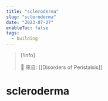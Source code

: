 ```yaml
---
title: "scleroderma"
slug: "scleroderma"
date: "2023-07-27"
enableToc: false
tags:
  - building
---
```


> [!info]
>
> 🌱 來自: [[Disorders of Peristalsis]]

# scleroderma



